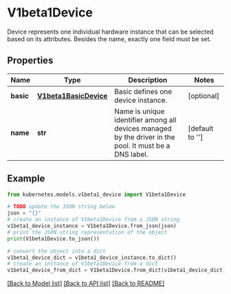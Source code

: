 # V1beta1Device

Device represents one individual hardware instance that can be selected based on its attributes. Besides the name, exactly one field must be set.

## Properties

Name | Type | Description | Notes
------------ | ------------- | ------------- | -------------
**basic** | [**V1beta1BasicDevice**](V1beta1BasicDevice.md) | Basic defines one device instance. | [optional] 
**name** | **str** | Name is unique identifier among all devices managed by the driver in the pool. It must be a DNS label. | [default to '']

## Example

```python
from kubernetes.models.v1beta1_device import V1beta1Device

# TODO update the JSON string below
json = "{}"
# create an instance of V1beta1Device from a JSON string
v1beta1_device_instance = V1beta1Device.from_json(json)
# print the JSON string representation of the object
print(V1beta1Device.to_json())

# convert the object into a dict
v1beta1_device_dict = v1beta1_device_instance.to_dict()
# create an instance of V1beta1Device from a dict
v1beta1_device_from_dict = V1beta1Device.from_dict(v1beta1_device_dict)
```
[[Back to Model list]](../README.md#documentation-for-models) [[Back to API list]](../README.md#documentation-for-api-endpoints) [[Back to README]](../README.md)


